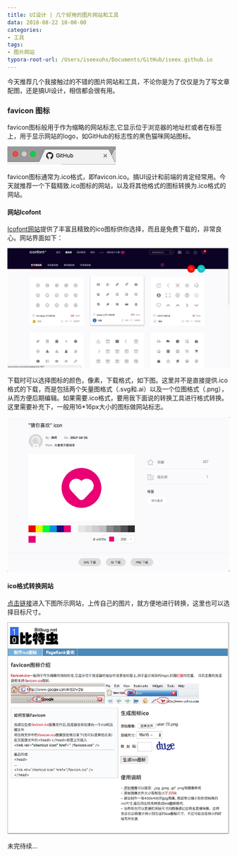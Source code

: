 ```yaml
---
title: UI设计 | 几个好用的图片网站和工具
data: 2018-08-22 10-00-00
categories:
- 工具
tags:
- 图片网站
typora-root-url: /Users/iseexuhs/Documents/GitHub/iseex.github.io
---
```


今天推荐几个我接触过的不错的图片网站和工具，不论你是为了仅仅是为了写文章配图，还是搞UI设计，相信都会很有用。

### favicon 图标

favicon图标般用于作为缩略的网站标志,它显示位于浏览器的地址栏或者在标签上，用于显示网站的logo，如GitHub的标志性的黑色猫咪网站图标。

![](/assets/images/posts/Tools/favicon.jpg)

favicon图标通常为.ico格式，即favicon.ico。搞UI设计和前端的肯定经常用。今天就推荐一个下载精致.ico图标的网站，以及将其他格式的图标转换为.ico格式的网站。

#### 网站Icofont

[Icofont网站](http://www.iconfont.cn/)提供了丰富且精致的ico图标供你选择，而且是免费下载的，非常良心。网站界面如下：

![](/assets/images/posts/Tools/iconfont-site.jpg)

下载时可以选择图标的颜色，像素，下载格式，如下图。这里并不是直接提供.ico格式的下载，而是包括两个矢量图格式（.svg和.ai）以及一个位图格式（.png），从而方便后期编辑。如果需要.ico格式，要用我下面说的转换工具进行格式转换。这里需要补充下，一般用16*16px大小的图标做网站标志。

![](/assets/images/posts/Tools/ico-download.jpg)

#### ico格式转换网站

[点击链接](http://www.bitbug.net/)进入下图所示网站，上传自己的图片，就方便地进行转换，这里也可以选择目标尺寸。

![](/assets/images/posts/Tools/ico-convert.jpg)



未完待续...